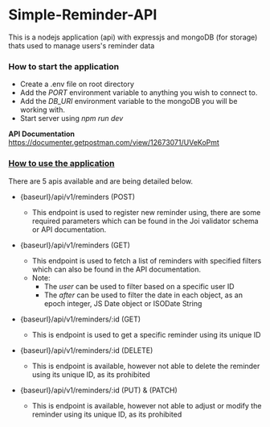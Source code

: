 # Simple-Reminder-API

This is a nodejs application (api) with expressjs and mongoDB (for storage) thats used to manage users's reminder data

<h3> How to start the application</h3>

- Create a .env file on root directory
- Add the _PORT_ environment variable to anything you wish to connect to.
- Add the _DB_URI_ environment variable to the mongoDB you will be working with.
- Start server using _npm run dev_

<b>API Documentation</b>
https://documenter.getpostman.com/view/12673071/UVeKoPmt

<h3><u>How to use the application</u></h3>
There are 5 apis available and are being detailed below.

- {baseurl}/api/v1/reminders (POST)
    - This endpoint is used to register new reminder using, there are some required parameters which can be found in the Joi validator schema or API documentation.

- {baseurl}/api/v1/reminders (GET)
    - This endpoint is used to fetch a list of reminders with specified filters which can also be found in the API documentation.
    - Note:
        - The *user* can be used to filter based on a specific user ID
        - The *after* can be used to filter the date in each object, as an epoch integer, JS Date object or ISODate String

- {baseurl}/api/v1/reminders/:id (GET)
    - This is endpoint is used to get a specific reminder using its unique ID

- {baseurl}/api/v1/reminders/:id (DELETE)
    - This is endpoint is available, however not able to delete the reminder using its unique ID, as its prohibited

- {baseurl}/api/v1/reminders/:id (PUT) & (PATCH)
    - This is endpoint is available, however not able to adjust or modify the reminder using its unique ID, as its prohibited
